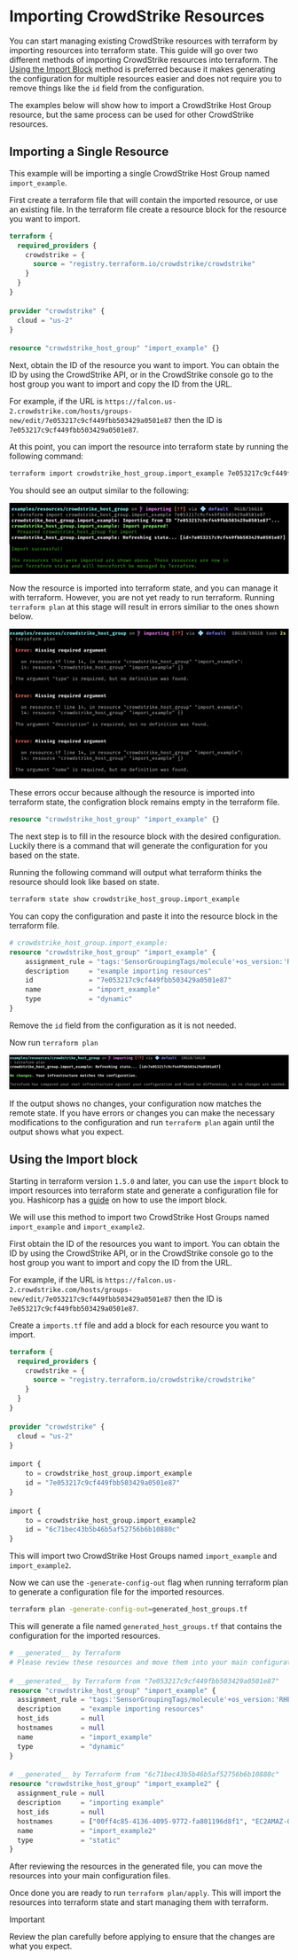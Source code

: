 # Importing CrowdStrike Resources

You can start managing existing CrowdStrike resources with terraform by importing resources into terraform state. This guide will go over two different methods of importing CrowdStrike resources into terraform. The [Using the Import Block](#using-the-import-block) method is preferred because it makes generating the configuration for multiple resources easier and does not require you to remove things like the `id` field from the configuration.

The examples below will show how to import a CrowdStrike Host Group resource, but the same process can be used for other CrowdStrike resources.

## Importing a Single Resource

This example will be importing a single CrowdStrike Host Group named `import_example`.

First create a terraform file that will contain the imported resource, or use an existing file. In the terraform file create a resource block for the resource you want to import. 
```terraform
terraform {
  required_providers {
    crowdstrike = {
      source = "registry.terraform.io/crowdstrike/crowdstrike"
    }
  }
}

provider "crowdstrike" {
  cloud = "us-2"
}

resource "crowdstrike_host_group" "import_example" {}

```

Next, obtain the ID of the resource you want to import. You can obtain the ID by using the CrowdStrike API, or in the CrowdStrike console go to the host group you want to import and copy the ID from the URL.

For example, if the URL is `https://falcon.us-2.crowdstrike.com/hosts/groups-new/edit/7e053217c9cf449fbb503429a0501e87` then the ID is `7e053217c9cf449fbb503429a0501e87`.

At this point, you can import the resource into terraform state by running the following command:
```bash
terraform import crowdstrike_host_group.import_example 7e053217c9cf449fbb503429a0501e87
```

You should see an output similar to the following:

![import_command image](./images/import_command.png)

Now the resource is imported into terraform state, and you can manage it with terraform. However, you are not yet ready to run terraform. Running `terraform plan` at this stage will result in errors similiar to the ones shown below.

![plan_command image](./images/plan_command.png)

These errors occur because although the resource is imported into terraform state, the configration block remains empty in the terraform file.


```terraform
resource "crowdstrike_host_group" "import_example" {}
```

The next step is to fill in the resource block with the desired configuration. Luckily there is a command that will generate the configuration for you based on the state.

Running the following command will output what terraform thinks the resource should look like based on state.
```bash
terraform state show crowdstrike_host_group.import_example
```

You can copy the configuration and paste it into the resource block in the terraform file. 

```terraform
# crowdstrike_host_group.import_example:
resource "crowdstrike_host_group" "import_example" {
    assignment_rule = "tags:'SensorGroupingTags/molecule'+os_version:'RHEL 9.4'"
    description     = "example importing resources"
    id              = "7e053217c9cf449fbb503429a0501e87"
    name            = "import_example"
    type            = "dynamic"
}
```

Remove the `id` field from the configuration as it is not needed. 

Now run `terraform plan`

![plan_finished](./images/plan_finished.png)

If the output shows no changes, your configuration now matches the remote state. If you have errors or changes you can make the necessary modifications to the configuration and run `terraform plan` again until the output shows what you expect.   


## Using the Import block

Starting in terraform version `1.5.0` and later, you can use the `import` block to import resources into terraform state and generate a configuration file for you. Hashicorp has a [guide](https://developer.hashicorp.com/terraform/language/import) on how to use the import block.

We will use this method to import two CrowdStrike Host Groups named `import_example` and `import_example2`.

First obtain the ID of the resources you want to import. You can obtain the ID by using the CrowdStrike API, or in the CrowdStrike console go to the host group you want to import and copy the ID from the URL.

For example, if the URL is `https://falcon.us-2.crowdstrike.com/hosts/groups-new/edit/7e053217c9cf449fbb503429a0501e87` then the ID is `7e053217c9cf449fbb503429a0501e87`.

Create a `imports.tf` file and add a block for each resource you want to import. 

```terraform
terraform {
  required_providers {
    crowdstrike = {
      source = "registry.terraform.io/crowdstrike/crowdstrike"
    }
  }
}

provider "crowdstrike" {
  cloud = "us-2"
}

import {
    to = crowdstrike_host_group.import_example
    id = "7e053217c9cf449fbb503429a0501e87"
}

import {
    to = crowdstrike_host_group.import_example2
    id = "6c71bec43b5b46b5af52756b6b10880c"
}
```

This will import two CrowdStrike Host Groups named `import_example` and `import_example2`.

Now we can use the `-generate-config-out` flag when running terraform plan to generate a configuration file for the imported resources.

```bash
terraform plan -generate-config-out=generated_host_groups.tf
```

This will generate a file named `generated_host_groups.tf` that contains the configuration for the imported resources.

```terraform
# __generated__ by Terraform
# Please review these resources and move them into your main configuration files.

# __generated__ by Terraform from "7e053217c9cf449fbb503429a0501e87"
resource "crowdstrike_host_group" "import_example" {
  assignment_rule = "tags:'SensorGroupingTags/molecule'+os_version:'RHEL 9.4'"
  description     = "example importing resources"
  host_ids        = null
  hostnames       = null
  name            = "import_example"
  type            = "dynamic"
}

# __generated__ by Terraform from "6c71bec43b5b46b5af52756b6b10880c"
resource "crowdstrike_host_group" "import_example2" {
  assignment_rule = null
  description     = "importing example"
  host_ids        = null
  hostnames       = ["00ff4c85-4136-4095-9772-fa801196d8f1", "EC2AMAZ-0L3TP64", "EC2AMAZ-AVF9PCV", "EC2AMAZ-KVQAOAL", "d4581a1b-6d6b-40fc-8400-d1c9c0c1ebdc"]
  name            = "import_example2"
  type            = "static"
}
```

After reviewing the resources in the generated file, you can move the resources into your main configuration files.

Once done you are ready to run `terraform plan/apply`. This will import the resources into terraform state and start managing them with terraform.

> [!IMPORTANT]
> Review the plan carefully before applying to ensure that the changes are what you expect.


